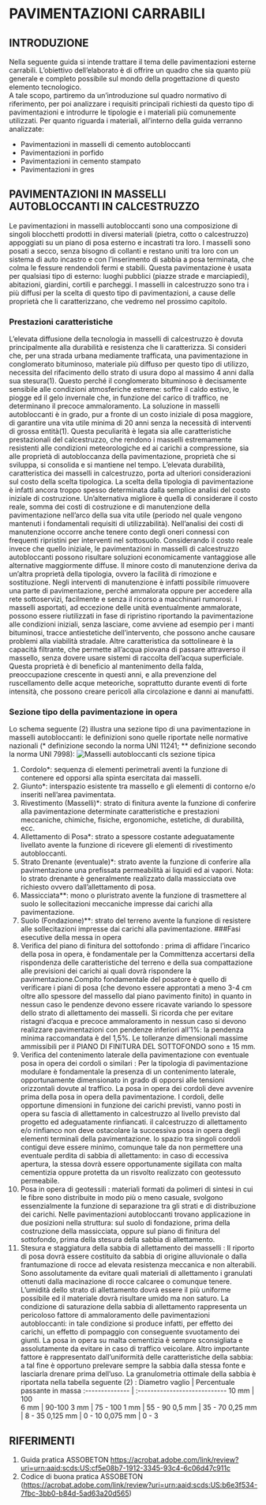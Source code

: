 # PAVIMENTAZIONI CARRABILI
## INTRODUZIONE
Nella seguente guida si intende trattare il tema delle pavimentazioni esterne carrabili. L’obiettivo dell’elaborato è di offrire un quadro che sia quanto più generale e completo possibile sul mondo della progettazione di questo elemento tecnologico.  
A tale scopo, partiremo da un’introduzione sul quadro normativo di riferimento, per poi analizzare i requisiti principali richiesti da questo tipo di pavimentazioni e introdurre le tipologie e i materiali più comunemente utilizzati.
Per quanto riguarda i materiali, all’interno della guida verranno analizzate:
-	Pavimentazioni in masselli di cemento autobloccanti
-	Pavimentazioni in porfido
-	Pavimentazioni in cemento stampato
-	Pavimentazioni in gres
## PAVIMENTAZIONI IN MASSELLI AUTOBLOCCANTI IN CALCESTRUZZO
Le pavimentazioni in masselli autobloccanti sono una composizione di singoli blocchetti prodotti in diversi materiali (pietra, cotto o calcestruzzo) appoggiati su un piano di posa esterno e incastrati tra loro. I masselli sono posati a secco, senza bisogno di collanti e restano uniti tra loro con un sistema di auto incastro e con l’inserimento di sabbia a posa terminata, che colma le fessure rendendoli fermi e stabili. Questa pavimentazione è usata per qualsiasi tipo di esterno: luoghi pubblici (piazze strade e marciapiedi), abitazioni, giardini, cortili e parcheggi. I masselli in calcestruzzo sono tra i più diffusi per la scelta di questo tipo di pavimentazioni, a cause delle proprietà che li caratterizzano, che vedremo nel prossimo capitolo.
### Prestazioni caratteristiche
L’elevata diffusione della tecnologia in masselli di calcestruzzo è dovuta principalmente alla durabilità e resistenza che li caratterizza. Si consideri che, per una strada urbana mediamente trafficata, una pavimentazione in conglomerato bituminoso, materiale più diffuso per questo tipo di utilizzo, necessita del rifacimento dello strato di usura dopo al massimo 4 anni dalla sua stesura(1). Questo perché il conglomerato bituminoso è decisamente sensibile alle condizioni atmosferiche estreme: soffre il caldo estivo, le piogge ed il gelo invernale che, in funzione del carico di traffico, ne determinano il precoce ammaloramento. La soluzione in masselli autobloccanti è in grado, pur a fronte di un costo iniziale di posa maggiore, di garantire una vita utile minima di 20 anni senza la necessità di interventi di grossa entità(1). Questa peculiarità è legata sia alle caratteristiche prestazionali del calcestruzzo, che rendono i masselli estremamente resistenti alle condizioni meteorologiche ed ai carichi a compressione, sia alle proprietà di autobloccanza della pavimentazione, proprietà che si sviluppa, si consolida e si mantiene nel tempo.
L’elevata durabilità, caratteristica dei masselli in calcestruzzo, porta ad ulteriori considerazioni sul costo della scelta tipologica. La scelta della tipologia di pavimentazione è infatti ancora troppo spesso determinata dalla semplice analisi del costo iniziale di costruzione. Un’alternativa migliore è quella di considerare il costo reale, somma dei costi di costruzione e di manutenzione della pavimentazione nell’arco della sua vita utile (periodo nel quale vengono mantenuti i fondamentali requisiti di utilizzabilità). Nell’analisi dei costi di manutenzione occorre anche tenere conto degli oneri connessi con frequenti ripristini per interventi nel sottosuolo. Considerando il costo reale invece che quello iniziale, le pavimentazioni in masselli di calcestruzzo autobloccanti possono risultare soluzioni economicamente vantaggiose alle alternative maggiormente diffuse.
Il minore costo di manutenzione deriva da un’altra proprietà della tipologia, ovvero la facilità di rimozione e sostituzione. Negli interventi di manutenzione è infatti possibile rimuovere una parte di pavimentazione, perché ammalorata oppure per accedere alla rete sottoservizi, facilmente e senza il ricorso a macchinari rumorosi. I masselli asportati, ad eccezione delle unità eventualmente ammalorate, possono essere riutilizzati in fase di ripristino riportando la pavimentazione alle condizioni iniziali, senza lasciare, come avviene ad esempio per i manti bituminosi, tracce antiestetiche dell’intervento, che possono anche causare problemi alla viabilità stradale.
Altre caratteristica da sottolineare è la capacità filtrante, che permette all’acqua piovana di passare attraverso il massello, senza dovere usare sistemi di raccolta dell’acqua superficiale. Questa proprietà è di beneficio al mantenimento della falda, preoccupazione crescente in questi anni, e alla prevenzione del ruscellamento delle acque meteoriche, soprattutto durante eventi di forte intensità, che possono creare pericoli alla circolazione e danni ai manufatti.
### Sezione tipo della pavimentazione in opera
Lo schema seguente (2) illustra una sezione tipo di una pavimentazione in masselli autobloccanti: le definizioni sono quelle riportate nelle normative nazionali (* definizione secondo la norma UNI 11241; ** definizione secondo la norma UNI 7998):
![Masselli autobloccanti cls sezione tipica](https://github.com/RDalloca/LVP/blob/main/D-Pavimentazioni%20e%20rivestimenti%20di%20pavimentazione/D-immagini/MasselliClsSezionetipo.png)
1. Cordolo*: sequenza di elementi perimetrali aventi la funzione di contenere ed opporsi alla spinta esercitata dai masselli.
2. Giunto*: interspazio esistente tra massello e gli elementi di contorno e/o inseriti nell’area pavimentata.
3. Rivestimento (Masselli)*: strato di finitura avente la funzione di conferire alla pavimentazione determinate caratteristiche e prestazioni meccaniche, chimiche, fisiche, ergonomiche, estetiche, di durabilità, ecc.
4. Allettamento di Posa*: strato a spessore costante adeguatamente livellato avente la funzione di ricevere gli elementi di rivestimento autobloccanti.
5. Strato Drenante (eventuale)*: strato avente la funzione di conferire alla pavimentazione una prefissata permeabilità ai liquidi ed ai
vapori. Nota: lo strato drenante è generalmente realizzato dalla massicciata ove richiesto ovvero dall’allettamento di posa.
6. Massicciata**: mono o pluristrato avente la funzione di trasmettere al suolo le sollecitazioni meccaniche impresse dai carichi alla pavimentazione.
7. Suolo (Fondazione)**: strato del terreno avente la funzione di resistere alle sollecitazioni impresse dai carichi alla pavimentazione.
###Fasi esecutive della messa in opera
1. Verifica del piano di finitura del sottofondo : prima di affidare l’incarico della posa in opera, è fondamentale per la Committenza accertarsi della rispondenza delle caratteristiche del terreno e della sua compattazione alle previsioni dei carichi ai quali dovrà rispondere la pavimentazione.Compito fondamentale del posatore è quello di verificare i piani di posa (che devono essere approntati a meno 3-4 cm oltre allo spessore del massello dal piano pavimento finito) in quanto in nessun caso le pendenze devono essere ricavate variando lo spessore dello strato di allettamento dei masselli. Si ricorda che per evitare ristagni d’acqua e precoce ammaloramento in nessun caso si devono realizzare pavimentazioni con pendenze inferiori all’1%: la pendenza minima raccomandata è del 1,5%. Le tolleranze dimensionali massime ammissibili per il PIANO DI FINITURA DEL SOTTOFONDO sono ± 15 mm.
2. Verifica del contenimento laterale della pavimentazione con eventuale posa in opera dei cordoli o similari : Per la tipologia di pavimentazione modulare è fondamentale la presenza di un contenimento laterale, opportunamente dimensionato in grado di opporsi alle tensioni orizzontali dovute al traffico. La posa in opera dei cordoli deve avvenire prima della posa in opera della pavimentazione. I cordoli, delle opportune dimensioni in funzione dei carichi previsti, vanno posti in opera su fascia di allettamento in calcestruzzo al livello previsto dal progetto ed adeguatamente rinfiancati. il calcestruzzo di allettamento e/o rinfianco non deve ostacolare la successiva posa in opera degli elementi terminali della pavimentazione. lo spazio tra singoli cordoli contigui deve essere minimo, comunque tale da non permettere una eventuale perdita di sabbia di allettamento: in caso di eccessiva apertura, la stessa dovrà essere opportunamente sigillata con malta cementizia oppure protetta da un risvolto realizzato con geotessuto permeabile.
3. Posa in opera di geotessili : materiali formati da polimeri di sintesi in cui le fibre sono distribuite in modo più o meno casuale, svolgono essenzialmente la funzione di separazione tra gli strati e di distribuzione dei carichi. Nelle pavimentazioni autobloccanti trovano applicazione in due posizioni nella struttura: sul suolo di fondazione, prima della costruzione della massicciata, oppure sul piano di finitura del sottofondo, prima della stesura della sabbia di allettamento.
4. Stesura e staggiatura della sabbia di allettamento dei masselli : Il riporto di posa dovrà essere costituito da sabbia di origine alluvionale o dalla frantumazione di rocce ad elevata resistenza meccanica e non alterabili. Sono assolutamente da evitare quali materiali di allettamento i granulati ottenuti dalla macinazione di rocce calcaree o comunque tenere. L’umidità dello strato di allettamento dovrà essere il più uniforme possibile ed il materiale dovrà risultare umido ma non saturo. La condizione di saturazione della sabbia di allettamento rappresenta un pericoloso fattore di ammaloramento delle pavimentazioni autobloccanti: in tale condizione si produce infatti, per effetto dei carichi, un effetto di pompaggio con conseguente svuotamento dei giunti. La posa in opera su malta cementizia è sempre sconsigliata e assolutamente da evitare in caso di traffico veicolare. Altro importante fattore è rappresentato dall’uniformità delle caratteristiche della sabbia: a tal fine è opportuno prelevare sempre la sabbia dalla stessa fonte e lasciarla drenare prima dell’uso. La granulometria ottimale della sabbia è riportata nella tabella seguente (2) :
Diametro vaglio | Percentuale passante in massa
:-------------- | :----------------------------
10 mm           | 100                    
6 mm            | 90-100
3 mm            | 75 - 100
1 mm            | 55 - 90
0,5 mm          | 35 - 70
0,25 mm         | 8 - 35
0,125 mm        | 0 - 10
0,075 mm        | 0 - 3  
## RIFERIMENTI
1. Guida pratica ASSOBETON https://acrobat.adobe.com/link/review?uri=urn:aaid:scds:US:cf5e08b7-1912-3345-93c4-6c06d47c911c
2. Codice di buona pratica ASSOBETON (https://acrobat.adobe.com/link/review?uri=urn:aaid:scds:US:b6e3f534-7fbc-3bb0-b84d-5ad63a20d565)
